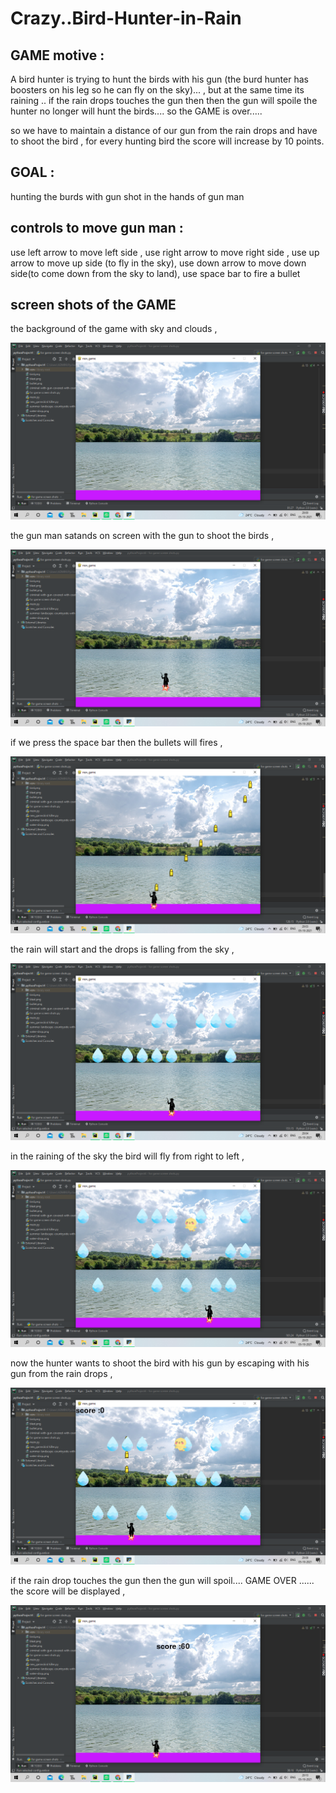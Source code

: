 # Crazy..Bird-Hunter-in-Rain

## GAME motive :

A bird hunter is trying to hunt the birds with his gun (the burd hunter has boosters on his leg so he can fly on the sky)... ,
but at the same time its raining .. if the rain drops touches the gun
then then the gun will spoile the hunter no longer will hunt the birds.... so the GAME is over.....

so we have to maintain a distance of  our gun from the rain drops and have to shoot the bird ,
for every hunting bird the score will increase by 10 points.


## GOAL :
hunting the burds with gun shot in the hands of gun man

## controls to move gun man :

use left arrow to move left side ,
use right arrow to move right side ,
use up arrow to move up side (to fly in the sky),
use down arrow to move down side(to come down from the sky to land),
use space bar to fire a bullet

## screen shots of the GAME 
the background of the game with sky and clouds ,

![Title screen](https://github.com/Vidyasagar5566/Crazy..Bird-Hunter-in-Rain/blob/main/game%20screen%20shot/Screenshot%20(507).png)















the gun man satands on screen with the gun to shoot the birds ,

![Title screen](https://github.com/Vidyasagar5566/Crazy..Bird-Hunter-in-Rain/blob/main/game%20screen%20shot/Screenshot%20(508).png)










if we press the space bar then the bullets will fires ,

![Title screen](https://github.com/Vidyasagar5566/Crazy..Bird-Hunter-in-Rain/blob/main/game%20screen%20shot/Screenshot%20(509).png)









the rain will start and the drops is falling from the sky ,

![Title screen](https://github.com/Vidyasagar5566/Crazy..Bird-Hunter-in-Rain/blob/main/game%20screen%20shot/Screenshot%20(510).png)











in the raining of the sky the bird will fly from right to left ,

![Title screen](https://github.com/Vidyasagar5566/Crazy..Bird-Hunter-in-Rain/blob/main/game%20screen%20shot/Screenshot%20(511).png)











now the hunter wants to shoot the bird with his gun by escaping with his gun from the rain drops ,

![Title screen](https://github.com/Vidyasagar5566/Crazy..Bird-Hunter-in-Rain/blob/main/game%20screen%20shot/Screenshot%20(514).png)












if the rain drop touches the gun then the gun will spoil.... GAME OVER ......
the score will be displayed ,


![Title screen](https://github.com/Vidyasagar5566/Crazy..Bird-Hunter-in-Rain/blob/main/game%20screen%20shot/Screenshot%20(515).png)
